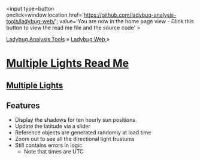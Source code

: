 ﻿<span style=display:none; >[You are now in a GitHub source code view - click this link to view the home page]( http://ladybug-analysis-tools.github.io/ladybug-web/ "View file as a web page." ) </span>
<input type=button onclick=window.location.href='https://github.com/ladybug-analysis-tools/ladybug-web/'; 
value='You are now in the home page view - Click this button to view the read me file and the source code' >

[Ladybug Analysis Tools]( http://ladybug-analysis-tools.github.io/ ) » [Ladybug Web ]( http://ladybug-analysis-tools.github.io/ladybug-web/ ) »


[Multiple Lights Read Me]( #multiple-lights/readme.md )
===

## [Multiple Lights]( http://ladybug-analysis-tools.github.io/ladybug-web/multiple-lights )

## Features 
* Display the shadows for ten hourly sun positions. 
* Update the latitude via a slider
* Reference objects are generated randomly at load time
* Zoom out to see all the directional light frustums 
* Still contains errors in logic 
	* Note that times are UTC